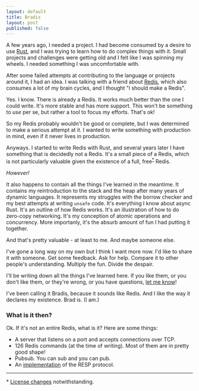 ```yaml
---
layout: default
title: Bradis
layout: post
published: false
---
```


<script type="module" defer src="/js/repl.js"></script>

A few years ago, I needed a project. I had become consumed by a desire to use
[Rust](https://www.rust-lang.org/), and I was trying to learn how to do complex
things with it. Small projects and challenges were getting old and I felt like
I was spinning my wheels. I needed something I was uncomfortable with.

After some failed attempts at contributing to the language or projects around
it, I had an idea. I was talking with a friend about [Redis](https://redis.io),
which also consumes a lot of my brain cycles, and I thought "I should make a
Redis".

Yes. I know. There is already a Redis. It works much better than the one I
could write. It's more stable and has more support. This won't be something to
*use* per se, but rather a tool to focus my efforts. That's ok!

So my Redis probably wouldn't be good or complete, but I was determined to make
a serious attempt at it. I wanted to write something with production in mind,
even if it never lives in production.

Anyways. I started to write Redis with Rust, and several years later I have
something that is decidedly not a Redis. It's a small piece of a Redis, which
is not particularly valuable given the existence of a full,
free<sup>[*](#free-ish)</sup> Redis.

*However!*

It also happens to contain all the things I've learned in the meantime. It
contains my reintroduction to the stack and the heap after many years of
dynamic languages. It represents my struggles with the borrow checker and my
best attempts at writing <code>unsafe</code> code. It's everything I know about
async Rust. It's an outline of how Redis works. It's an illustration of how to
do zero-copy networking. It's my conception of atomic operations and
concurrency. More importanly, it's the absurb amount of fun I had putting it
together.

And that's pretty valuable - at least to me. And maybe someone else.

I've gone a long way on my own but I think I want more now. I'd like to share
it with someone. Get some feedback. Ask for help. Compare it to other people's
understanding. Multiply the fun. Divide the despair.

I'll be writing down all the things I've learned here. If you like them, or you
don't like them, or they're wrong, or you have questions, <a
href="https://hachyderm.io/@braddunbar" target="_blank">let me know</a>!

I've been calling it Bradis, because it sounds like Redis. And I like the way
it declares my existence. Brad is. (I am.)

### What is it then?

Ok. If it's not an entire Redis, what is it? Here are some things:

* A server that listens on a port and accepts connections over TCP.
* 126 Redis commands (at the time of writing). Most of them are in pretty good
  shape!
* Pubsub. You can sub and you can pub.
* An [implementation](http://github.com/braddunbar/respite) of the RESP protocol.

<div id="repl"></div>

<hr>

<a id="free-ish">*</a> [License changes][license] notwithstanding.

[license]: https://redis.io/blog/redis-adopts-dual-source-available-licensing/
